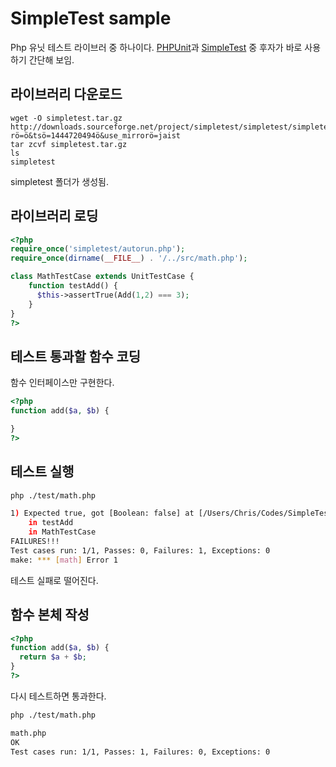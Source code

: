 SimpleTest sample
=================

Php 유닛 테스트 라이브러 중 하나이다. [PHPUnit](https://phpunit.de)과 [SimpleTest](http://www.simpletest.org) 중 후자가 바로 사용하기 간단해 보임.

## 라이브러리 다운로드

```
wget -O simpletest.tar.gz http://downloads.sourceforge.net/project/simpletest/simpletest/simpletest_1.1/simpletest_1.1.0.tar.gzö?rö=ö&tsö=1444720494ö&use_mirrorö=jaist
tar zcvf simpletest.tar.gz
ls
simpletest
```

simpletest 폴더가 생성됨.

## 라이브러리 로딩

```php
<?php
require_once('simpletest/autorun.php');
require_once(dirname(__FILE__) . '/../src/math.php');

class MathTestCase extends UnitTestCase {
    function testAdd() {
      $this->assertTrue(Add(1,2) === 3);
    }
}
?>
```

## 테스트 통과할 함수 코딩

함수 인터페이스만 구현한다.

```php
<?php
function add($a, $b) {

}
?>
```

## 테스트 실행

```bash
php ./test/math.php

1) Expected true, got [Boolean: false] at [/Users/Chris/Codes/SimpleTest-sample/test/math.php line 8]
	in testAdd
	in MathTestCase
FAILURES!!!
Test cases run: 1/1, Passes: 0, Failures: 1, Exceptions: 0
make: *** [math] Error 1
```

테스트 실패로 떨어진다.

## 함수 본체 작성

```php
<?php
function add($a, $b) {
  return $a + $b;
}
?>
```

다시 테스트하면 통과한다.


```bash
php ./test/math.php

math.php
OK
Test cases run: 1/1, Passes: 1, Failures: 0, Exceptions: 0
```
